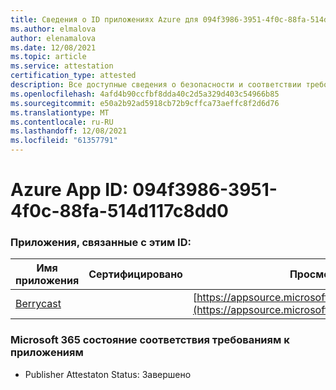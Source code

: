 ```yaml
---
title: Сведения о ID приложениях Azure для 094f3986-3951-4f0c-88fa-514d117c8dd0
ms.author: elmalova
author: elenamalova
ms.date: 12/08/2021
ms.topic: article
ms.service: attestation
certification_type: attested
description: Все доступные сведения о безопасности и соответствии требованиям для 094f3986-3951-4f0c-88fa-514d117c8dd0.
ms.openlocfilehash: 4afd4b90ccfbf8dda40c2d5a329d403c54966b85
ms.sourcegitcommit: e50a2b92ad5918cb72b9cffca73aeffc8f2d6d76
ms.translationtype: MT
ms.contentlocale: ru-RU
ms.lasthandoff: 12/08/2021
ms.locfileid: "61357791"
---
```

# <a name="azure-app-id-094f3986-3951-4f0c-88fa-514d117c8dd0"></a>Azure App ID: 094f3986-3951-4f0c-88fa-514d117c8dd0


### <a name="apps-associated-with-this-id"></a>Приложения, связанные с этим ID:
| **Имя приложения** | **Сертифицировано** | **Просмотр в AppSource** |
|--------------|---------------|-----------------------|
| [Berrycast](https://docs.microsoft.com/microsoft-365-app-certification/forward/WA200002798) |  | [https://appsource.microsoft.com/product/office/WA200002798](https://appsource.microsoft.com/product/office/WA200002798) |

### <a name="microsoft-365-app-compliance-status"></a>Microsoft 365 состояние соответствия требованиям к приложениям
- Publisher Attestaton Status: Завершено
